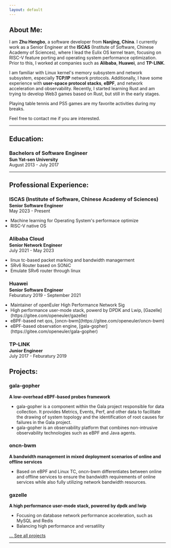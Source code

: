 ```yaml
---
layout: default
---
```

## About Me:

I am **Zhu Hengbo**, a software developer from **Nanjing, China**. I currently work as a Senior Engineer at the **ISCAS** (Institute of Software, Chinese Academy of Sciences), where I lead the Eulix OS kernel team, focusing on RISC-V feature porting and operating system performance optimization. Prior to this, I worked at companies such as **Alibaba**, **Huawei**, and **TP-LINK**.

I am familiar with Linux kernel's memory subsystem and network subsystem, especially **TCP/IP** network protocols. Additionally, I have some experience with **user-space protocol stacks**, **eBPF**, and network acceleration and observability. Recently, I started learning Rust and am trying to develop Web3 games based on Rust, but still in the early stages.

Playing table tennis and PS5 games are my favorite activities during my breaks.

Feel free to contact me if you are interested.

---

## Education:

<h3 style="margin-bottom:2px;">Bachelors of Software Engineer</h3>
<h4 style="margin:0;">Sun Yat-sen University</h4>
August 2013 - July 2017

---

## Professional Experience:

<h3 style="margin-bottom:2px;">ISCAS (Institute of Software, Chinese Academy of Sciences)</h3>
<p style="margin:0;"><b>Senior Software Engineer</b><br>
May 2023 - Present</p>
<ul style="margin-left: -1.4em;">
  <li>Machine learning for Operating System's performace optimize</li>
  <li>RISC-V native OS</li>
</ul>

<h3 style="margin-bottom:2px;">Alibaba Cloud</h3>
<p style="margin:0;"><b>Senior Network Engineer</b><br>
July 2021 - May 2023</p>
<ul style="margin-left: -1.4em;">
  <li>linux tc-based packet marking and bandwidth managerment </li>
  <li>SRv6 Router based on SONiC</li>
  <li>Emulate SRv6 router through linux</li>
</ul>

<h3 style="margin-bottom:2px;">Huawei</h3>
<p style="margin:0;"><b>Senior Software Engineer</b><br>
Feburatury 2019 - September 2021</p>
<ul style="margin-left: -1.4em;">
  <li>Maintainer of openEuler High Performance Network Sig</li>
  <li>High performance user-mode stack, powerd by DPDK and Lwip, [Gazelle](https://gitee.com/openeuler/gazelle)</li>
  <li>eBPF-based net qos, [oncn-bwm](https://gitee.com/openeuler/oncn-bwm)</li>
  <li>eBPF-based observation engine, [gala-gopher](https://gitee.com/openeuler/gala-gopher)</li>
</ul>

<h3 style="margin-bottom:2px;">TP-LINK</h3>
<p style="margin:0;"><b>Junior Engineer</b><br>
July 2017 - Feburatury 2019</p>


## Projects:

<div class="card">
  <h3>gala-gopher</h3>
  <p><b>A low-overhead eBPF-based probes framework</b></p>
  <ul>
    <li>gala-gopher is a component within the Gala project responsible for data collection. It provides Metrics, Events, Perf, and other data to facilitate the drawing of system topology and the identification of root causes for failures in the Gala project. </li>
    <li>gala-gopher is an observability platform that combines non-intrusive observability technologies such as eBPF and Java agents.</li>
  </ul>
  <a href="https://gitee.com/openeuler/gala-gopher"><span class="card-link-spanner"></span></a>
</div>

<div class="card">
  <h3>oncn-bwm</h3>
  <p><b>A bandwidth management in mixed deployment scenarios of online and offline services</b></p>
  <ul>
    <li>Based on eBPF and Linux TC, oncn-bwm differentiates between online and offline services to ensure the bandwidth requirements of online services while also fully utilizing network bandwidth resources.</li>
  </ul>
  <a href="https://gitee.com/openeuler/oncn-bwm"><span class="card-link-spanner"></span></a>
</div>

<div class="card">
  <h3>gazelle</h3>
  <p><b>A high performance user-mode stack, powered by dpdk and lwip</b></p>
  <ul>
    <li>Focusing on database network performance acceleration, such as MySQL and Redis</li>
    <li>Balancing high performance and versatility</li>
  </ul>
  <a href="https://gitee.com/openeuler/gazelle"><span class="card-link-spanner"></span></a>
</div>

[... See all projects](./projects)

---
